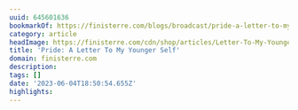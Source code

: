 ```yaml
---
uuid: 645601636
bookmarkOf: https://finisterre.com/blogs/broadcast/pride-a-letter-to-my-younger-self
category: article
headImage: https://finisterre.com/cdn/shop/articles/Letter-To-My-Younger-Self-Web.jpg?v=1685546022
title: 'Pride: A Letter To My Younger Self'
domain: finisterre.com
description: 
tags: []
date: '2023-06-04T18:50:54.655Z'
highlights: 
---
```




